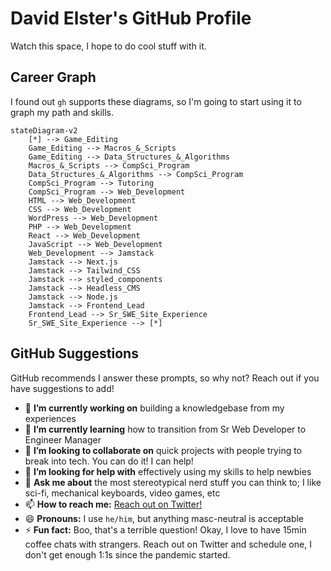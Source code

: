 # David Elster's GitHub Profile

Watch this space, I hope to do cool stuff with it.

## Career Graph

I found out `gh` supports these diagrams, so I'm going to start using it to graph my path and skills.

```mermaid
stateDiagram-v2
    [*] --> Game_Editing
    Game_Editing --> Macros_&_Scripts
    Game_Editing --> Data_Structures_&_Algorithms
    Macros_&_Scripts --> CompSci_Program
    Data_Structures_&_Algorithms --> CompSci_Program
    CompSci_Program --> Tutoring
    CompSci_Program --> Web_Development
    HTML --> Web_Development
    CSS --> Web_Development
    WordPress --> Web_Development
    PHP --> Web_Development
    React --> Web_Development
    JavaScript --> Web_Development
    Web_Development --> Jamstack
    Jamstack --> Next.js
    Jamstack --> Tailwind_CSS
    Jamstack --> styled_components
    Jamstack --> Headless_CMS
    Jamstack --> Node.js
    Jamstack --> Frontend_Lead
    Frontend_Lead --> Sr_SWE_Site_Experience
    Sr_SWE_Site_Experience --> [*]
```

## GitHub Suggestions

GitHub recommends I answer these prompts, so why not? Reach out if you have suggestions to add!

- 🔭 **I’m currently working on** building a knowledgebase from my experiences
- 🌱 **I’m currently learning** how to transition from Sr Web Developer to Engineer Manager
- 👯 **I’m looking to collaborate on** quick projects with people trying to break into tech. You can do it! I can help!
- 🤔 **I’m looking for help with** effectively using my skills to help newbies
- 💬 **Ask me about** the most stereotypical nerd stuff you can think to; I like sci-fi, mechanical keyboards, video games, etc
- 📫 **How to reach me:** [Reach out on Twitter!](https://twitter.com/messages/compose?recipient_id=1096136712890261505)
- 😄 **Pronouns:** I use `he/him`, but anything masc-neutral is acceptable 
- ⚡ **Fun fact:** Boo, that's a terrible question! Okay, I love to have 15min coffee chats with strangers. Reach out on Twitter and schedule one, I don't get enough 1:1s since the pandemic started. 
